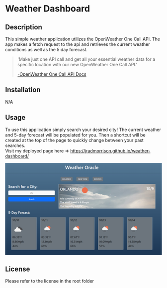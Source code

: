 # Weather Dashboard

## Description

This simple weather application utilizes the OpenWeather One Call API. The app makes a fetch request to the api and retrieves the current weather conditions as well as the 5 day forecast.  

>'Make just one API call and get all your essential weather data for a specific location with our new OpenWeather One Call API.'
>
> [-OpenWeather One Call API Docs](https://openweathermap.org/api/one-call-api)

## Installation

N/A

## Usage

To use this application simply search your desired city! The current weather and 5-day forecast will be populated for you. Then a shortcut will be created at the top of the page to quickly change between your past searches.  
Visit my deployed page here => https://jradmorrison.github.io/weather-dashboard/

![A screen shot of my deployed app](./assets/images/Screenshot%202023-10-09%20102720.png)

## License

Please refer to the license in the root folder
